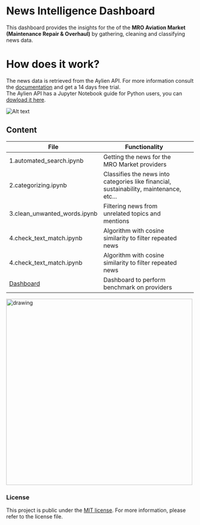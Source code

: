 # News Intelligence Dashboard

This dashboard provides the insights for the of the **MRO Aviation Market (Maintenance Repair & Overhaul)** by gathering, cleaning and classifying news data.

# How does it work?

The news data is retrieved from the Aylien API. For more information consult the [documentation](https://docs.aylien.com/newsapi/interactive-documentation/) and get a 14 days free trial.  
The Aylien API has a Jupyter Notebook guide for Python users, you can [dowload it here](https://learn.aylien.com/news_api_python_starter_guide.html).

![Alt text](https://aylien.com/images/uploads/general/starter-guide-promo-2-1-1024x621.png)

## Content

|         File       |Functionality                        |                      |
|----------------|-------------------------------|-----------------------------|
|1.automated_search.ipynb | Getting the news for the MRO Market providers
|2.categorizing.ipynb | Classifies the news into categories like financial, sustainability, maintenance, etc...            |
|3.clean_unwanted_words.ipynb |Filtering news from unrelated topics and mentions|
|4.check_text_match.ipynb |Algorithm with cosine similarity to filter repeated news|
|4.check_text_match.ipynb |Algorithm with cosine similarity to filter repeated news|
|[Dashboard](https://public.tableau.com/app/profile/linaperez#!/) |Dashboard to perform benchmark on providers|

<img src="https://github.com/linapg/news-intelligence-dashboard/blob/main/news_intelligence_dashboard/tableau_files/background%20images/Screenshot%202022-07-05%20at%2015.39.30.png" alt="drawing" width="500" />

### License

This project is public under the [MIT license](https://mit-license.org/). For more information, please refer to the license file.

